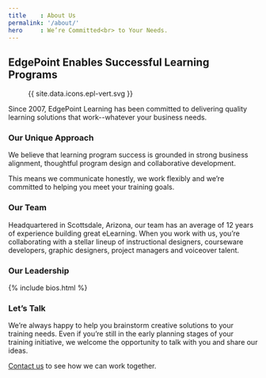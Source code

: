 ```yaml
---
title    : About Us
permalink: '/about/'
hero     : We’re Committed<br> to Your Needs.
---
```

## EdgePoint Enables Successful Learning Programs

<figure class="featuredIcon">{{ site.data.icons.epl-vert.svg }}</figure>

Since 2007, EdgePoint Learning has been committed to delivering quality learning solutions that work--whatever your business needs.

### Our Unique Approach
We believe that learning program success is grounded in strong business alignment, thoughtful program design and collaborative development.

This means we communicate honestly, we work flexibly and we’re committed to helping you meet your training goals.

### Our Team
Headquartered in Scottsdale, Arizona, our team has an average of 12 years of experience building great eLearning. When you work with us, you’re collaborating with a stellar lineup of instructional designers, courseware developers, graphic designers, project managers and voiceover talent.

### Our Leadership
{% include bios.html %}

### Let’s Talk
We’re always happy to help you brainstorm creative solutions to your training needs. Even if you’re still in the early planning stages of your training initiative, we welcome the opportunity to talk with you and share our ideas.

[Contact us](#) to see how we can work together.
